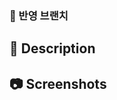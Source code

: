 <!-- PR 제목 -->
<!--
Feat	새로운 기능 추가
BugFix	버그 수정
Design	CSS 등 사용자 UI 디자인 변경
Modify	코드 변경
Refactor	리팩토링
Comment	필요한 주석 추가 및 변경
Docs	문서의 수정
Style	코드 포맷팅, 세미콜론 누락, 코드 변경이 없는 경우
Test	테스트(테스트 코드 추가, 수정, 삭제, 비즈니스 로직에 변경이 없는 경우)
Rename	파일 혹은 폴더명 수정하거나 옮기는 경우
Remove	파일을 삭제하는 작업만 수행하는 경우
Build	새로운 라이브러리 혹은 패키지 설치, 빌드 관련 설정 변경  (ex: 빌드 스크립트 수정, 외부 종속성 추가 등)
-->
<!-- <커밋타입>/#이슈번호: 제목 한 문장으로 요약
ex) Feat/#23: 로그인 HTML 제작 -->

### 🔧 반영 브랜치

<!-- ex) feat/login -> develop -->

## 💬 Description

<!-- 리뷰하는 사람이 봐야할 내용을 작성해주세요. -->
<!-- 구현 한 기능에 대해 작성해 주세요. -->

## 📷 Screenshots

<!--스크린샷으로 보여줄 수 있는 이미지가 있다면 첨부해주세요!-->
<!-- 스크린샷은 선택사항입니다. -->

<!--
맨 마지막 줄에 아래 이슈
Fixes: 이슈 수정중 (아직 해결되지 않은 경우)
Resolves: 이슈를 해결했을 때 사용
Ref: 참고할 이슈가 있을 때 사용
Related to: 해당 커밋에 관련된 이슈번호 (아직 해결되지 않은 경우)

-여러 이슈를 입력시 comma(,) 단위로 구분해주세요
ex) Close #10, Resolves #123 -->
